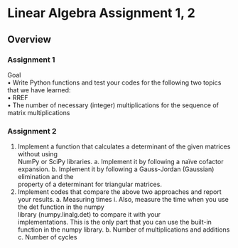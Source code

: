 # Linear Algebra Assignment 1, 2

## Overview
### Assignment 1
Goal  
• Write Python functions and test your codes for the following two topics that we have learned:  
• RREF  
• The number of necessary (integer) multiplications for the sequence of matrix multiplications  
### Assignment 2
1) Implement	a	function	that	calculates	a	determinant of	the	given	matrices	without	using	
NumPy	or	SciPy	libraries.
a. Implement	it	by	following	a	naïve	cofactor	expansion.
b. Implement	 it	 by	 following	 a	 Gauss-Jordan	 (Gaussian)	 elimination and	 the	
property	of	a	determinant	for	triangular	matrices.
2) Implement	codes	that	compare the	above	two	approaches and	report	your	results.
a. Measuring	times
i. Also, measure	the	time	when	you	use	the	det	function	in	the	numpy	
library	 (numpy.linalg.det) to	 compare	 it with	 your	
implementations. This	is	the	only	part	that	you	can	use	the	built-in	
function	in	the	numpy	library.
b. Number	of	multiplications	and	additions
c. Number	of	cycles
